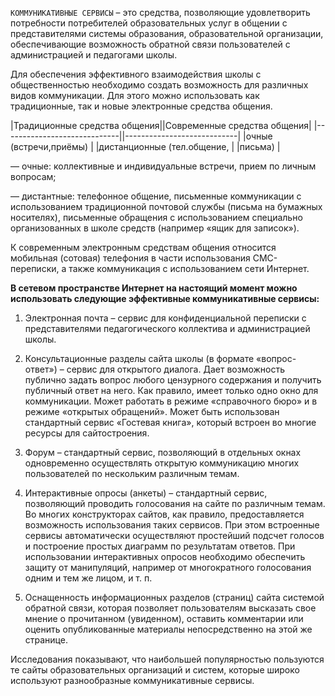 `КОММУНИКАТИВНЫЕ СЕРВИСЫ` – это средства, позволяющие удовлетворить потребности потребителей образовательных услуг в общении с представителями системы образования, образовательной организации, обеспечивающие возможность обратной связи пользователей с администрацией и педагогами школы.

Для обеспечения эффективного взаимодействия школы с общественностью необходимо создать возможность для различных видов коммуникации. Для этого можно использовать как традиционные, так и новые электронные средства общения.

|Традиционные средства общения||Современные средства общения|
|-----------------------------||----------------------------|
|очные (встречи,приёмы)       |
|дистанционные (тел.общение,  |
|письма)                      |

–– очные: коллективные и индивидуальные встречи, прием по личным вопросам;

–– дистантные: телефонное общение, письменные коммуникации с использованием традиционной почтовой службы (письма на бумажных носителях), письменные обращения с использованием специально организованных в школе средств (например «ящик для записок»).

К современным электронным средствам общения относится мобильная (сотовая) телефония в части использования СМС-переписки, а также коммуникация с использованием сети Интернет.

**В сетевом пространстве Интернет на настоящий момент можно использовать следующие эффективные коммуникативные сервисы:**

1) Электронная почта – сервис для конфиденциальной переписки с представителями педагогического коллектива и администрацией школы.

2) Консультационные разделы сайта школы (в формате «вопрос-ответ») – сервис для открытого диалога. Дает возможность публично задать вопрос любого цензурного содержания и получить публичный ответ на него. Как правило, имеет только одно окно для коммуникации. Может работать в режиме «справочного бюро» и в режиме «открытых обращений». Может быть использован стандартный сервис «Гостевая книга», который встроен во многие ресурсы для сайтостроения.

3) Форум – стандартный сервис, позволяющий в отдельных окнах одновременно осуществлять открытую коммуникацию многих пользователей по нескольким различным темам.

4) Интерактивные опросы (анкеты) – стандартный сервис, позволяющий проводить голосования на сайте по различным темам. Во многих конструкторах сайтов, как правило, предоставляется возможность использования таких сервисов. При этом встроенные сервисы автоматически осуществляют простейший подсчет голосов и построение простых диаграмм по результатам ответов. При использовании интерактивных опросов необходимо обеспечить защиту от манипуляций, например от многократного голосования одним и тем же лицом, и т. п.

5) Оснащенность информационных разделов (страниц) сайта системой обратной связи, которая позволяет пользователям высказать свое мнение о прочитанном (увиденном), оставить комментарии или оценить опубликованные материалы непосредственно на этой же странице.

Исследования показывают, что наибольшей популярностью пользуются те сайты образовательных организаций и систем, которые широко используют разнообразные коммуникативные сервисы.
